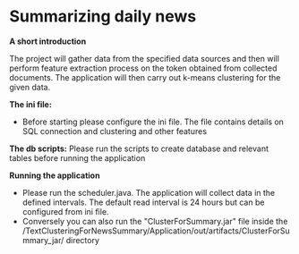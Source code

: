 # Summarizing daily news

**A short introduction**


The project will gather data from the specified data sources and then will perform feature extraction process on the token obtained from collected documents. 
The application will then carry out k-means clustering for the given data.

**The ini file:**
- Before starting please configure the ini file. The file contains details on SQL connection and clustering and other features

**The db scripts:**
Please run the scripts to create database and relevant tables before running the application

**Running the application**
-  Please run the scheduler.java. The application will collect data in the defined intervals. The default read interval is 24 hours but can be configured from ini file.
-  Conversely you can also run the "ClusterForSummary.jar" file inside the /TextClusteringForNewsSummary/Application/out/artifacts/ClusterForSummary_jar/ directory
